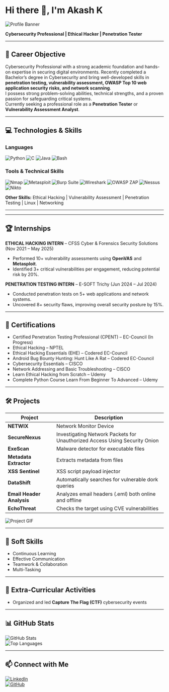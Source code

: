 # Hi there 👋, I'm Akash K

![Profile Banner](https://raw.githubusercontent.com/akashkannan755/akashkannan755/main/banner.png)  

**Cybersecurity Professional | Ethical Hacker | Penetration Tester**  

 

---

## 🎯 Career Objective
Cybersecurity Professional with a strong academic foundation and hands-on expertise in securing digital environments. Recently completed a Bachelor’s degree in Cybersecurity and bring well-developed skills in **penetration testing, vulnerability assessment, OWASP Top 10 web application security risks, and network scanning**.  
I possess strong problem-solving abilities, technical strengths, and a proven passion for safeguarding critical systems.  
Currently seeking a professional role as a **Penetration Tester** or **Vulnerability Assessment Analyst**.

---

## 💻 Technologies & Skills

### Languages
![Python](https://img.shields.io/badge/-Python-3776AB?style=flat&logo=python&logoColor=white)
![C](https://img.shields.io/badge/-C-00599C?style=flat&logo=c&logoColor=white)
![Java](https://img.shields.io/badge/-Java-F89820?style=flat&logo=java&logoColor=white)
![Bash](https://img.shields.io/badge/-Bash-4EAA25?style=flat&logo=gnu-bash&logoColor=white)

### Tools & Technical Skills
![Nmap](https://img.shields.io/badge/-Nmap-CC0000?style=flat&logo=nmap&logoColor=white)
![Metasploit](https://img.shields.io/badge/-Metasploit-6A1B9A?style=flat)
![Burp Suite](https://img.shields.io/badge/-BurpSuite-FF5722?style=flat)
![Wireshark](https://img.shields.io/badge/-Wireshark-0078D7?style=flat)
![OWASP ZAP](https://img.shields.io/badge/-OWASP_ZAP-FF7F00?style=flat)
![Nessus](https://img.shields.io/badge/-Nessus-8B0000?style=flat)
![Nikto](https://img.shields.io/badge/-Nikto-00AEEF?style=flat)

**Other Skills:** Ethical Hacking | Vulnerability Assessment | Penetration Testing | Linux | Networking  

---

---

## 🏆 Internships

**ETHICAL HACKING INTERN** – CFSS Cyber & Forensics Security Solutions (Nov 2021 – May 2025)  
- Performed 10+ vulnerability assessments using **OpenVAS** and **Metasploit**.  
- Identified 3+ critical vulnerabilities per engagement, reducing potential risk by 20%.

**PENETRATION TESTING INTERN** – E-SOFT Trichy (Jun 2024 – Jul 2024)  
- Conducted penetration tests on 5+ web applications and network systems.  
- Uncovered 8+ security flaws, improving overall security posture by 15%.

---

## 📜 Certifications
- Certified Penetration Testing Professional (CPENT) – EC-Council (In Progress)  
- Ethical Hacking – NPTEL  
- Ethical Hacking Essentials (EHE) – Codered EC-Council  
- Android Bug Bounty Hunting: Hunt Like A Rat – Codered EC-Council  
- Cybersecurity Essentials – CISCO  
- Network Addressing and Basic Troubleshooting – CISCO  
- Learn Ethical Hacking from Scratch – Udemy  
- Complete Python Course Learn From Beginner To Advanced – Udemy  

---

## 🛠 Projects

| Project | Description |
|--------|-------------|
| **NETWIX** | Network Monitor Device |
| **SecureNexus** | Investigating Network Packets for Unauthorized Access Using Security Onion |
| **ExeScan** | Malware detector for executable files |
| **Metadata Extractor** | Extracts metadata from files |
| **XSS Sentinel** | XSS script payload injector |
| **DataShift** | Automatically searches for vulnerable dork queries |
| **Email Header Analysis** | Analyzes email headers (.eml) both online and offline |
| **EchoThreat** | Checks the target using CVE vulnerabilities |

![Project GIF](https://media.giphy.com/media/26n6WywJyh39n1pBu/giphy.gif)  

---

## 🌟 Soft Skills
- Continuous Learning  
- Effective Communication  
- Teamwork & Collaboration  
- Multi-Tasking  

---

## 🎯 Extra-Curricular Activities
- Organized and led **Capture The Flag (CTF)** cybersecurity events  

---

## 📊 GitHub Stats
![GitHub Stats](https://github-readme-stats.vercel.app/api?username=akashkannan755&show_icons=true&theme=radical)  
![Top Languages](https://github-readme-stats.vercel.app/api/top-langs/?username=akashkannan755&layout=compact&theme=radical)  

---

## 📫 Connect with Me
[![LinkedIn](https://img.shields.io/badge/LinkedIn-0077B5?style=for-the-badge&logo=linkedin&logoColor=white)](https://www.linkedin.com/in/akash-kannan-443628271)  
[![GitHub](https://img.shields.io/badge/GitHub-181717?style=for-the-badge&logo=github&logoColor=white)](https://github.com/akashkannan755)
